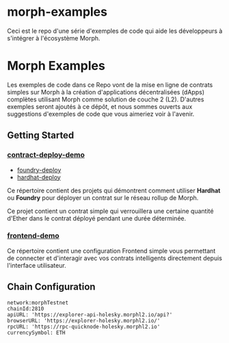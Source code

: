 # morph-examples
Ceci est le repo d'une série d'exemples de code qui aide les développeurs à s'intégrer à l'écosystème Morph.

<!-- 
[![Twitter Follow]()](https://twitter.com/Morphl2)
[![Discord](https://img.shields.io/discord/984015101017346058?color=%235865F2&label=Discord&logo=discord&logoColor=%23fff)](https://discord.gg/)
-->

# Morph Examples

Les exemples de code dans ce Repo vont de la mise en ligne de contrats simples sur Morph à la création d'applications décentralisées (dApps) complètes utilisant Morph comme solution de couche 2 (L2).
D'autres exemples seront ajoutés à ce dépôt, et nous sommes ouverts aux suggestions d'exemples de code que vous aimeriez voir à l'avenir.

## Getting Started

### [contract-deploy-demo](https://github.com/morph-l2/morph-examples/tree/main/contract-deployment-demos)
* [foundry-deploy](https://github.com/varun-doshi/morph-examples/tree/main/contract-deployment-demos/foundry-demo)
* [hardhat-deploy](https://github.com/varun-doshi/morph-examples/tree/main/contract-deployment-demos/hardhat-demo)

Ce répertoire contient des projets qui démontrent comment utiliser **Hardhat** ou **Foundry** pour déployer un contrat sur le réseau rollup de Morph.

Ce projet contient un contrat simple qui verrouillera une certaine quantité d'Ether dans le contrat déployé pendant une durée déterminée.


### [frontend-demo](https://github.com/varun-doshi/morph-examples/tree/main/frontend_examples/nextjs_wagmi_template)
Ce répertoire contient une configuration Frontend simple vous permettant de connecter et d'interagir avec vos contrats intelligents directement depuis l'interface utilisateur.
<!--

## Miscellaneous

### [create2-demo](https://github.com/morphl2/morph-examples/tree/main/contract-deploy-demo)

This project demonstrates how to use the `create2` opcode and tests it across various networks.

### [gas-estimation-demo](https://github.com/morphl2/morph-examples/tree/main/contract-deploy-demo)

This project demonstrates how to use estimate gas on Morph

-->

## Chain Configuration

```
network:morphTestnet
chainId:2810
apiURL: 'https://explorer-api-holesky.morphl2.io/api?'
browserURL: 'https://explorer-holesky.morphl2.io/'
rpcURL: 'https://rpc-quicknode-holesky.morphl2.io'
currencySymbol: ETH
```
